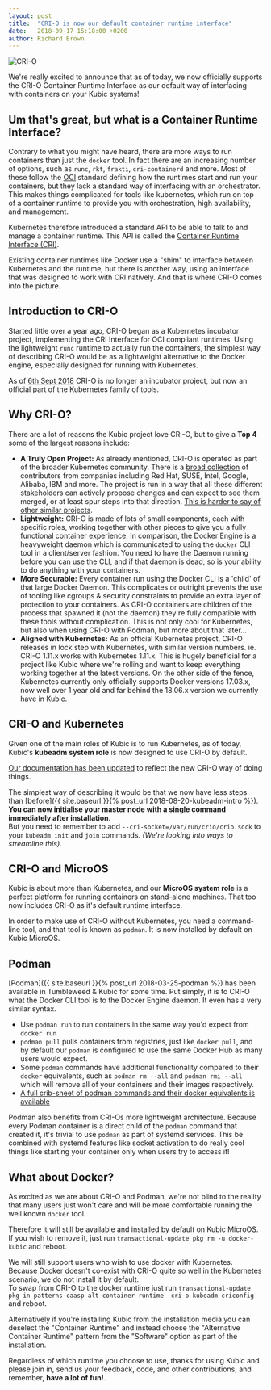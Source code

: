 ```yaml
---
layout: post
title:  "CRI-O is now our default container runtime interface"
date:   2018-09-17 15:18:00 +0200
author: Richard Brown
---
```


![CRI-O](/assets/images/criologo.svg)

We're really excited to announce that as of today, we now officially supports the CRI-O Container Runtime Interface as our default way of interfacing with containers on your Kubic systems!

## Um that's great, but what is a Container Runtime Interface?

Contrary to what you might have heard, there are more ways to run containers than just the `docker` tool. In fact there are an increasing number of options, such as `runc`, `rkt`, `frakti`, `cri-containerd` and more. Most of these follow the [OCI](https://www.opencontainers.org/) standard defining how the runtimes start and run your containers, but they lack a standard way of interfacing with an orchestrator. This makes things complicated for tools like kubernetes, which run on top of a container runtime to provide you with orchestration, high availability, and management.

Kubernetes therefore introduced a standard API to be able to talk to and manage a container runtime. This API is called the [Container Runtime Interface (CRI)](https://kubernetes.io/blog/2016/12/container-runtime-interface-cri-in-kubernetes/).

Existing container runtimes like Docker use a "shim" to interface between Kubernetes and the runtime, but there is another way, using an interface that was designed to work with CRI natively. And that is where CRI-O comes into the picture.

## Introduction to CRI-O

Started little over a year ago, CRI-O began as a Kubernetes incubator project, implementing the CRI Interface for OCI compliant runtimes. Using the lightweight `runc` runtime to actually run the containers, the simplest way of describing CRI-O would be as a lightweight alternative to the Docker engine, especially designed for running with Kubernetes.

As of [6th Sept 2018](https://twitter.com/fatherlinux/status/1037810496643244039) CRI-O is no longer an incubator project, but now an official part of the Kubernetes family of tools.

## Why CRI-O?

There are a lot of reasons the Kubic project love CRI-O, but to give a **Top 4** some of the largest reasons include:

- **A Truly Open Project:** As already mentioned, CRI-O is operated as part of the broader Kubernetes community. There is a [broad collection](https://github.com/kubernetes-sigs/cri-o/graphs/contributors) of contributors from companies including Red Hat, SUSE, Intel, Google, Alibaba, IBM and more. The project is run in a way that all these different stakeholders can actively propose changes and can expect to see them merged, or at least spur steps into that direction. [This is harder to say of other similar projects](https://github.com/moby/moby/pull/34319). 
- **Lightweight:** CRI-O is made of lots of small components, each with specific roles, working together with other pieces to give you a fully functional container experience. In comparison, the Docker Engine is a heavyweight daemon which is communicated to using the `docker` CLI tool in a client/server fashion. You need to have the Daemon running before you can use the CLI, and if that daemon is dead, so is your ability to do anything with your containers.
- **More Securable:** Every container run using the Docker CLI is a 'child' of that large Docker Daemon. This complicates or outright prevents the use of tooling like cgroups & security constraints to provide an extra layer of protection to your containers. As CRI-O containers are children of the process that spawned it (not the daemon) they're fully compatible with these tools without complication. This is not only cool for Kubernetes, but also when using CRI-O with Podman, but more about that later...
- **Aligned with Kubernetes:** As an official Kubernetes project, CRI-O releases in lock step with Kubernetes, with similar version numbers. ie. CRI-O 1.11.x works with Kubernetes 1.11.x. This is hugely beneficial for a project like Kubic where we're rolling and want to keep everything working together at the latest versions. On the other side of the fence, Kubernetes currently only officially supports Docker versions 17.03.x, now well over 1 year old and far behind the 18.06.x version we currently have in Kubic.

## CRI-O and Kubernetes

Given one of the main roles of Kubic is to run Kubernetes, as of today, Kubic's **kubeadm system role** is now designed to use CRI-O by default.

[Our documentation has been updated](https://en.opensuse.org/Kubic:kubeadm) to reflect the new CRI-O way of doing things.

The simplest way of describing it would be that we now have less steps than [before]({{ site.baseurl }}{% post_url 2018-08-20-kubeadm-intro %}).  
**You can now initialise your master node with a single command immediately after installation.**  
But you need to remember to add `--cri-socket=/var/run/crio/crio.sock` to your `kubeadm init` and `join` commands. *(We're looking into ways to streamline this)*. 

## CRI-O and MicroOS

Kubic is about more than Kubernetes, and our **MicroOS system role** is a perfect platform for running containers on stand-alone machines. That too now includes CRI-O as it's default runtime interface.

In order to make use of CRI-O without Kubernetes, you need a command-line tool, and that tool is known as `podman`. It is now installed by default on Kubic MicroOS.

## Podman

[Podman]({{ site.baseurl }}{% post_url 2018-03-25-podman %}) has been available in Tumbleweed & Kubic for some time. Put simply, it is to CRI-O what the Docker CLI tool is to the Docker Engine daemon. It even has a very similar syntax.

- Use `podman run` to run containers in the same way you'd expect from `docker run`
- `podman pull` pulls containers from registries, just like `docker pull`, and by default our `podman` is configured to use the same Docker Hub as many users would expect.
- Some `podman` commands have additional functionality compared to their `docker` equivalents, such as `podman rm --all` and `podman rmi --all` which will remove all of your containers and their images respectively.
- [A full crib-sheet of podman commands and their docker equivalents is available](https://github.com/containers/libpod/blob/master/transfer.md)

Podman also benefits from CRI-Os more lightweight architecture. Because every Podman container is a direct child of the `podman` command that created it, it's trivial to use `podman` as part of systemd services. This be combined with systemd features like socket activation to do really cool things like starting your container only when users try to access it!
 
## What about Docker?

As excited as we are about CRI-O and Podman, we're not blind to the reality that many users just won't care and will be more comfortable running the well known `docker` tool.

Therefore it will still be available and installed by default on Kubic MicroOS.  
If you wish to remove it, just run `transactional-update pkg rm -u docker-kubic` and reboot.

We will still support users who wish to use docker with Kubernetes. Because Docker doesn't co-exist with CRI-O quite so well in the Kubernetes scenario, we do not install it by default.  
To swap from CRI-O to the docker runtime just run `transactional-update pkg in patterns-caasp-alt-container-runtime -cri-o-kubeadm-criconfig` and reboot.

Alternatively if you're installing Kubic from the installation media you can deselect the "Container Runtime" and instead choose the "Alternative Container Runtime" pattern from the "Software" option as part of the installation.

Regardless of which runtime you choose to use, thanks for using Kubic and please join in, send us your feedback, code, and other contributions, and remember, **have a lot of fun!**.
